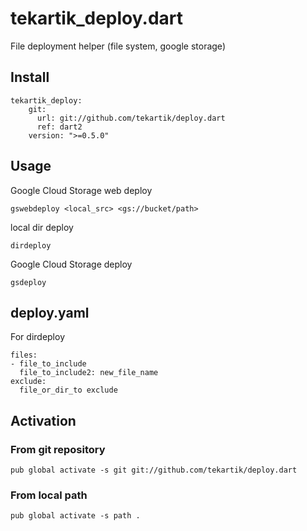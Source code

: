 # tekartik_deploy.dart

File deployment helper (file system, google storage)

## Install

````
tekartik_deploy:
    git:
      url: git://github.com/tekartik/deploy.dart
      ref: dart2
    version: ">=0.5.0"
````

## Usage

Google Cloud Storage web deploy

    gswebdeploy <local_src> <gs://bucket/path>
    
local dir deploy

    dirdeploy

Google Cloud Storage deploy

    gsdeploy


## deploy.yaml

For dirdeploy

    files:
    - file_to_include
      file_to_include2: new_file_name
    exclude:
      file_or_dir_to exclude

## Activation

### From git repository

    pub global activate -s git git://github.com/tekartik/deploy.dart

### From local path

    pub global activate -s path .


